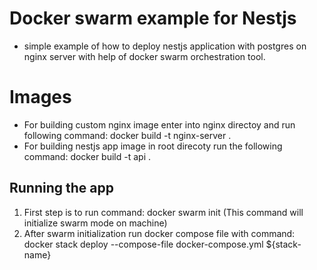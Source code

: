 # Docker swarm example for Nestjs

 - simple example of how to deploy nestjs application with postgres on nginx server with help of docker swarm orchestration tool.

# Images

 - For building custom nginx image enter into nginx directoy and run following command: docker build -t nginx-server .
 - For building nestjs app image in root direcoty run the following command: docker build -t api .


## Running the app

 1. First step is to run command:  docker swarm init (This command will initialize swarm mode on machine)
 2. After swarm initialization run docker compose file with command: docker stack deploy --compose-file docker-compose.yml ${stack-name}
